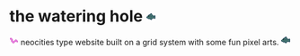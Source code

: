 # the watering hole ![alt text](https://github.com/SpaceSnek/GridWebRework/blob/main/Assets/feesh.png "Logo Title Text 1")
![alt text](https://github.com/SpaceSnek/GridWebRework/blob/main/Assets/worm.png) neocities type website built on a grid system with some fun pixel arts. ![alt text](https://github.com/SpaceSnek/GridWebRework/blob/main/Assets/feesh.png)
